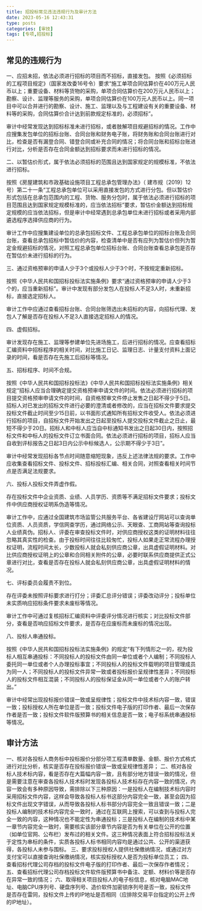 ```yaml
---
title: 招投标常见违法违规行为及审计方法
date: 2023-05-16 12:43:31
type: posts
categories: [审技]
tags: [专项,招投标]
---
```


## 常见的违规行为

一、应招未招，依法必须进行招标的项目而不招标，直接发包。
按照《必须招标的工程项目规定》（国家发改委16号令）要求“施工单项合同估算价在400万元人民币以上；重要设备、材料等货物的采购，单项合同估算价在200万元人民币以上；勘察、设计、监理等服务的采购，单项合同估算价在100万元人民币以上。同一项目中可以合并进行的勘察、设计、施工、监理以及与工程建设有关的重要设备、材料等的采购，合同估算价合计达到前款规定标准的，必须招标”。

审计中经常发现达到招标标准未进行招标，或者肢解项目规避招标的情况。工作中应搜集发包单位的招标台账、合同台账和财务电子账，将财务账和合同台账进行对比，检查是否有漏登合同、错登合同或补充合同的情况；将合同台账和招标台账进行对比，分析是否存在合同金额达到招标要求而未进行招标的情况。

二、以暂估价形式，属于依法必须招标的范围且达到国家规定的规模标准，不依法进行招标。

按照《房屋建筑和市政基础设施项目工程总承包管理办法》（ 建市规〔2019〕12号）第二十一条“工程总承包单位可以采用直接发包的方式进行分包。但以暂估价形式包括在总承包范围内的工程、货物、服务分包时，属于依法必须进行招标的项目范围且达到国家规定规模标准的，应当依法招标”要求，暂估价金额达到招标规定规模的应当依法招标，但是审计中经常遇到总承包单位未进行招标或者采用内部遴选程序选择供应商的行为。

审计工作中应搜集建设单位的总承包招标文件、工程总承包单位的招标台账及合同台账，查看总承包招标中暂估价的内容，检查清单中是否有应列为暂估价但列为暂定金规避招标的情况，对照工程总承包单位招标台账、合同台账查看总承包是否存在暂估价未进行招标的行为。

三、通过资格预审的申请人少于3个或投标人少于3个时，不按规定重新招标。

按照《中华人民共和国招标投标法实施条例》要求“通过资格预审的申请人少于3个的，应当重新招标”。审计中发现有部分发包人在投标人不足3人时，未重新招标，直接选定招标人。

审计工作中应通过查看招标台账、合同台账筛选出未招标的内容，向招标代理、发包人了解是否存在投标人不足3人直接选定招标人的情况。

四、虚假招标。

审计发现存在施工、监理等参建单位先进场施工，后进行招标的情况。应查看招标汇编资料中招标程序的相关时间，对比施工日记、监理日志、计量支付资料上面记录的时间，看是否存在先施工后招标等情况。

五、招标程序、时间不合规。

按照《中华人民共和国招标投标法》《中华人民共和国招标投标法实施条例》相关规定“招标人应当合理确定提交资格预审申请文件的时间。依法必须进行招标的项目提交资格预审申请文件的时间，自资格预审文件停止发售之日起不得少于5日。招标人对已发出的招标文件进行必要的澄清或者修改的，应当在招标文件要求提交投标文件截止时间至少15日前，以书面形式通知所有招标文件收受人。依法必须进行招标的项目，自招标文件开始发出之日起至投标人提交投标文件截止之日止，最短不得少于20日。招标人和中标人应当自中标通知书发出之日起30日内，按照招标文件和中标人的投标文件订立书面合同。依法必须进行招标的项目，招标人应当自收到评标报告之日起3日内公示中标候选人，公示期不得少于3日”。

审计中经常发现招标各节点时间随意缩短现象，违反上述法律法规的要求。工作中应收集查看招标文件、投标文件、招标投标汇编、相关合同，对照查看相关时间节点是否满足法规要求。

六、投标人投标文件弄虚作假。

存在投标文件中企业资质、业绩、人员学历、资质等不满足招标文件要求；投标文件中供应商授权证明系伪造等情况。

审计工作中，应通过全国建筑市场监管公共服务平台、各省建设厅网站可以查询单位资质、人员资质，学信网查学历，通过网络公示、天眼查、工商网站等查询投标人业绩真伪。招标人、评委在审查投标文件时，对供应商授权这类的证明材料往往忽略其真实性的检查。由于投标时间往往比较匆忙，投标人如果走正常流程办理授权证明，流程时间太长，少数投标人就会私刻供应商公章，出具虚假证明材料。对比供应商授权证明上的公章和合同相关附件的公章，必要时联系供应商提供正式公章进行对比，查看是否存在投标人就会私刻供应商公章，出具虚假证明材料的情况。

七、评标委员会履责不到位。

存在评委未按照评标要求进行打分；评委汇总评分错误；评委改动评分；投标单位未实质响应招标条件要求未废标等情况。

审计工作中可通过复核招标汇编资料中评委评分情况进行核实；对比投标文件部分，查看是否响应招标文件要求，是否存在应废标而未废标的情况出现。

八、投标人串通投标。

按照《中华人民共和国招标投标法实施条例》的规定“有下列情形之一的，视为投标人相互串通投标：不同投标人的投标文件由同一单位或者个人编制；不同投标人委托同一单位或者个人办理投标事宜；不同投标人的投标文件载明的项目管理成员为同一人；不同投标人的投标文件异常一致或者投标报价呈规律性差异；不同投标人的投标文件相互混装；不同投标人的投标保证金从同一单位或者个人的账户转出。”

审计中经常出现投标报价错误一致或呈规律性；投标文件中技术标内容一致，错误一致；投标授权人所在单位是否一致；投标文件电子版的打印作者、最后一次保存作者是否一致；投标文件软件版预算书的相关信息是否一致；电子标系统串通投标等情况。



## 审计方法

一、核对各投标人商务标中投标报价分部分项工程清单数量、金额、报价方式格式进行对比分析，核实是否存在投标报价错误一致或呈规律性差异；
二、核对各投标人技术标内容，看是否存在大篇幅内容一致，且有部分地方错误一致的情况，但是需要注意在审查各投标人技术标时发现各投标人技术标存在内容一致的情况，内容一致会有多种原因导致，需排除以下三种原因：一是投标人在编制技术标内容时采用招标文件内容，这样会导致各投标人标书这部分内容完全一致，甚至会因为招标文件出现文字错误，从而导致各投标人标书部分内容完全一致且错误一致；二是投标人编制的技术标内容完全一致时，通过在互联网上搜索，可以查到与投标人完全一致的内容，这种情况也不能定性为串通投标；三是投标人在编制的技术标中某一章节内容完全一致时，需要核实该部分章节内容是否为有关单位在公开的位置（如单位官网、公布栏）发布过的相关文件。这三种情况表面上符合招标投标法关于定性为串标的条件，实质各投标人标书相同内容均是通过公共、公开的渠道获得，各投标人未参与围标。
三、要求投标授权人提供社保缴纳情况，或通过对方支付宝可以直接查询社保缴纳情况，核实投标授权人是否为投标单位员工；
四、查看招标代理公司存档的投标文件电子版的打印作者、最后一次保存作者情况；
五、查看招标代理公司存档投标文件软件版预算书中备注、定额、材料价等是否存在异常一致的情况；
六、取得相关项目投标人的电子标信息，核对电脑MAC地址、电脑CPU序列号、硬盘序列号、造价软件加密锁序列号是否一致，投标文件是否存在雷同，投标文件上传的IP地址是否相同（应排除交易平台指定的公开上传的IP地址）。